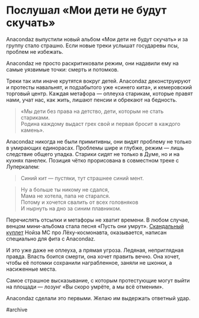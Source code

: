 # Послушал «Мои дети не будут скучать»

Anacondaz выпустили новый альбом «Мои дети не будут скучать» и за группу стало страшно. Если новые треки услышат государевы псы, проблем не избежать.

Anacondaz не просто раскритиковали режим, они надавили ему на самые уязвимые точки: смерть и потомков.

Треки так или иначе крутятся вокруг детей. Anacondaz деконструируют и протесты навальнят, и подзабытого уже «синего кита», и кемеровский торговый центр. Каждая метафора — оплеуха старикам, которые правят нами, учат нас, как жить, лишают пенсии и обрекают на бедность.

> «Мы дети без права на детство, дети, которым не стать стариками.  
> Родина каждому выдаст грех свой и первая бросит в каждого камень».

Anacondaz никогда не были примитивны, они видят проблему не только в умирающих единорасах. Проблемы шире и глубже, режим — лишь следствие общего упадка. Старики сидят не только в Думе, но и на кухнях панелек. Позиция чётко прорисована в совместном треке с Луперкалем:

> Синий кит — пустяки, тут страшнее синий мент.

> Ну а больше ты никому не сдался,  
> Мама не хотела, папа не старался.  
> Потому и хочется свалить от всех головняков  
> И нырнуть на дно за синим плавником.

Перечислять отсылки и метафоры не хватит времени. В любом случае, венцом мини-альбома стала песня «Пусть они умрут». [Скандальный куплет][1] Нойза МС про Лёху-космонавта, оказывается, написан специально для фита с Anacondaz.

И это уже даже не оплеуха, а прямая угроза. Ледяная, неприглядная правда. Власть боится смерти, она хочет править вечно. Она хочет, чтобы её потомки сохранили награбленное, заняли не шконки, а насиженные места.

Самое страшное высказывание, с которым протестующие могут выйти на площади — лозунг «Вы скоро умрёте, а мы всё отменим».

Anacondaz сделали это первыми. Желаю им выдержать ответный удар.

[1]:	https://www.youtube.com/watch?v=lNYQv8tfZNE

#archive